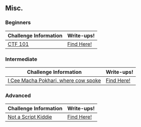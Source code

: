 ## Misc.

### Beginners
| Challenge Information | Write-ups! | 
|----------------|----------------|
| [CTF 101](https://github.com/Hacktoberfest-Nepal/Hacktoberfest_CTF/tree/master/Challenges/Misc/Beginners/CTF%20101) | [Find Here!](https://github.com/Hacktoberfest-Nepal/Hacktoberfest_CTF/tree/master/Writeups/Misc/Beginners/CTF%20101) |

### Intermediate
| Challenge Information | Write-ups! | 
|----------------|----------------|
| [I Cee Macha Pokhari, where cow spoke](https://github.com/Hacktoberfest-Nepal/Hacktoberfest_CTF/tree/master/Challenges/Misc/Intermediate/I%20Cee%20Macha%20Pokhari%2C%20where%20cow%20spoke) | [Find Here!](https://github.com/Hacktoberfest-Nepal/Hacktoberfest_CTF/tree/master/Writeups/Misc/Intermediate/I%20Cee%20Macha%20Pokhari%2C%20where%20cow%20spoke) |

### Advanced
| Challenge Information | Write-ups! | 
|----------------|----------------|
| [Not a Script Kiddie](https://github.com/Hacktoberfest-Nepal/Hacktoberfest_CTF/tree/master/Challenges/Misc/Advanced/Not%20a%20Script%20Kiddie) | [Find Here!](https://github.com/Hacktoberfest-Nepal/Hacktoberfest_CTF/tree/master/Writeups/Misc/Advanced/Not%20a%20Script%20Kiddie) |


